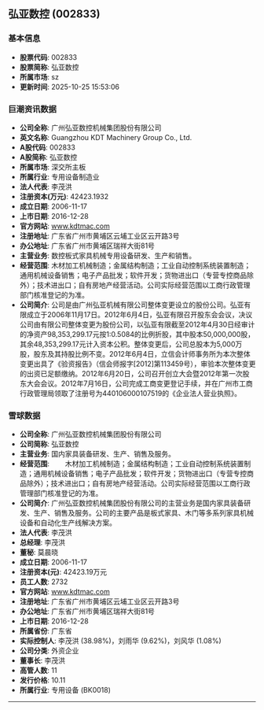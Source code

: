## 弘亚数控 (002833)

### 基本信息

- **股票代码**: 002833
- **股票简称**: 弘亚数控
- **所属市场**: sz
- **更新时间**: 2025-10-25 15:53:06

### 巨潮资讯数据

- **公司全称**: 广州弘亚数控机械集团股份有限公司
- **英文名称**: Guangzhou KDT Machinery Group Co., Ltd.
- **A股代码**: 002833
- **A股简称**: 弘亚数控
- **所属市场**: 深交所主板
- **所属行业**: 专用设备制造业
- **法人代表**: 李茂洪
- **注册资本(万元)**: 42423.1932
- **成立日期**: 2006-11-17
- **上市日期**: 2016-12-28
- **官方网站**: www.kdtmac.com
- **注册地址**: 广东省广州市黄埔区云埔工业区云开路3号
- **办公地址**: 广东省广州市黄埔区瑞祥大街81号
- **主营业务**: 数控板式家具机械专用设备研发、生产和销售。
- **经营范围**: 木材加工机械制造；金属结构制造；工业自动控制系统装置制造；通用机械设备销售；电子产品批发；软件开发；货物进出口（专营专控商品除外）；技术进出口；自有房地产经营活动。公司实际经营范围以工商行政管理部门核准登记的为准。
- **公司简介**: 公司是由广州弘亚机械有限公司整体变更设立的股份公司。弘亚有限成立于2006年11月17日。2012年6月4日，弘亚有限召开股东会会议，决议公司由有限公司整体变更为股份公司，以弘亚有限截至2012年4月30日经审计的净资产98,353,299.17元按1:0.5084的比例折股，其中股本50,000,000股，其余48,353,299.17元计入资本公积。整体变更后，公司总股本为5,000万股，股东及其持股比例不变。2012年6月4日，立信会计师事务所为本次整体变更出具了《验资报告》（信会师报字[2012]第113459号），审验本次整体变更的出资已足额缴纳。2012年6月20日，公司召开创立大会暨2012年第一次股东大会会议。2012年7月16日，公司完成工商变更登记手续，并在广州市工商行政管理局领取了注册号为440106000107519的《企业法人营业执照》。

### 雪球数据

- **公司全称**: 广州弘亚数控机械集团股份有限公司
- **公司简称**: 弘亚数控
- **主营业务**: 国内家具装备研发、生产、销售及服务。
- **经营范围**: 　　木材加工机械制造；金属结构制造；工业自动控制系统装置制造；通用机械设备销售；电子产品批发；软件开发；货物进出口（专营专控商品除外）；技术进出口；自有房地产经营活动。公司实际经营范围以工商行政管理部门核准登记的为准。
- **公司简介**: 广州弘亚数控机械集团股份有限公司的主营业务是国内家具装备研发、生产、销售及服务。公司的主要产品是板式家具、木门等多系列家具机械设备和自动化生产线解决方案。
- **法人代表**: 李茂洪
- **总经理**: 李茂洪
- **董秘**: 莫晨晓
- **成立日期**: 2006-11-17
- **注册资本(元)**: 42423.19万元
- **员工人数**: 2732
- **官方网站**: www.kdtmac.com
- **注册地址**: 广东省广州市黄埔区云埔工业区云开路3号
- **办公地址**: 广东省广州市黄埔区瑞祥大街81号
- **上市日期**: 2016-12-28
- **所属省份**: 广东省
- **实际控制人**: 李茂洪 (38.98%)，刘雨华 (9.62%)，刘风华 (1.08%)
- **公司分类**: 外资企业
- **董事长**: 李茂洪
- **高管人数**: 11
- **发行价格**: 10.11
- **所属行业**: 专用设备 (BK0018)

---